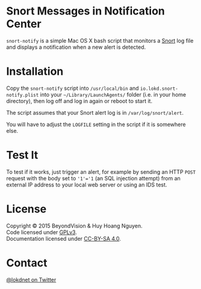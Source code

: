 Snort Messages in Notification Center
=====================================

`snort-notify` is a simple Mac OS X bash script that monitors a [Snort](https://snort.org/) log file and displays a notification when a new alert is detected.

# Installation

Copy the `snort-notify` script into `/usr/local/bin` and `io.lokd.snort-notify.plist` into your `~/Library/LaunchAgents/` folder (i.e. in your home directory), then log off and log in again or reboot to start it.

The script assumes that your Snort alert log is in `/var/log/snort/alert`.

You will have to adjust the `LOGFILE` setting in the script if it is somewhere else.

# Test It

To test if it works, just trigger an alert, for example by sending an HTTP `POST` request with the body set to `'1'='1` (an SQL injection attempt) from an external IP address to your local web server or using an IDS test.

# License

Copyright © 2015 BeyondVision & Huy Hoang Nguyen.  
Code licensed under [GPLv3](LICENSE).  
Documentation licensed under [CC-BY-SA 4.0](https://creativecommons.org/licenses/by-sa/4.0/).

# Contact

[@lokdnet on Twitter](https://twitter.com/lokdnet/)
